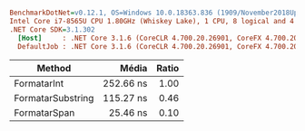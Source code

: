 ``` ini

BenchmarkDotNet=v0.12.1, OS=Windows 10.0.18363.836 (1909/November2018Update/19H2)
Intel Core i7-8565U CPU 1.80GHz (Whiskey Lake), 1 CPU, 8 logical and 4 physical cores
.NET Core SDK=3.1.302
  [Host]     : .NET Core 3.1.6 (CoreCLR 4.700.20.26901, CoreFX 4.700.20.31603), X64 RyuJIT
  DefaultJob : .NET Core 3.1.6 (CoreCLR 4.700.20.26901, CoreFX 4.700.20.31603), X64 RyuJIT


```
|            Method |     Média | Ratio |
|------------------ |----------:|------:|
|       FormatarInt | 252.66 ns |  1.00 |
| FormatarSubstring | 115.27 ns |  0.46 |
|      FormatarSpan |  25.46 ns |  0.10 |
